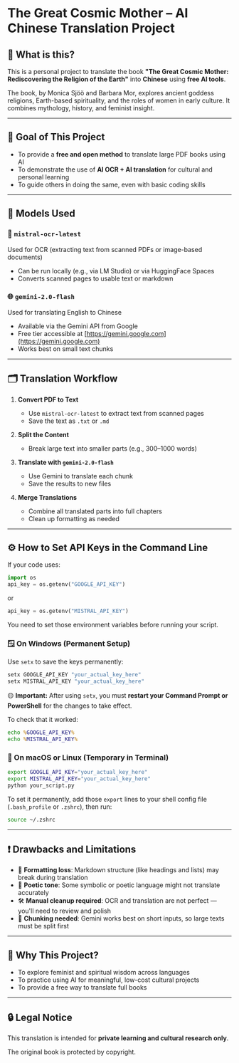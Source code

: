 # The Great Cosmic Mother – AI Chinese Translation Project

## 📖 What is this?

This is a personal project to translate the book **"The Great Cosmic Mother: Rediscovering the Religion of the Earth"** into **Chinese** using **free AI tools**.

The book, by Monica Sjöö and Barbara Mor, explores ancient goddess religions, Earth-based spirituality, and the roles of women in early culture. It combines mythology, history, and feminist insight.

---

## 🎯 Goal of This Project

- To provide a **free and open method** to translate large PDF books using AI  
- To demonstrate the use of **AI OCR + AI translation** for cultural and personal learning  
- To guide others in doing the same, even with basic coding skills  

---

## 🧠 Models Used

### 📜 `mistral-ocr-latest`

Used for OCR (extracting text from scanned PDFs or image-based documents)

- Can be run locally (e.g., via LM Studio) or via HuggingFace Spaces  
- Converts scanned pages to usable text or markdown  

### 🌐 `gemini-2.0-flash`

Used for translating English to Chinese

- Available via the Gemini API from Google  
- Free tier accessible at [https://gemini.google.com](https://gemini.google.com)  
- Works best on small text chunks  

---

## 🗂️ Translation Workflow

1. **Convert PDF to Text**  
   - Use `mistral-ocr-latest` to extract text from scanned pages  
   - Save the text as `.txt` or `.md`

2. **Split the Content**  
   - Break large text into smaller parts (e.g., 300–1000 words)

3. **Translate with `gemini-2.0-flash`**  
   - Use Gemini to translate each chunk  
   - Save the results to new files  

4. **Merge Translations**  
   - Combine all translated parts into full chapters  
   - Clean up formatting as needed  

---

## ⚙️ How to Set API Keys in the Command Line

If your code uses:
```python
import os
api_key = os.getenv("GOOGLE_API_KEY")
```
or
```python
api_key = os.getenv("MISTRAL_API_KEY")
```

You need to set those environment variables before running your script.

### 🪟 On Windows (Permanent Setup)

Use `setx` to save the keys permanently:
```cmd
setx GOOGLE_API_KEY "your_actual_key_here"
setx MISTRAL_API_KEY "your_actual_key_here"
```

🟡 **Important:** After using `setx`, you must **restart your Command Prompt or PowerShell** for the changes to take effect.

To check that it worked:
```cmd
echo %GOOGLE_API_KEY%
echo %MISTRAL_API_KEY%
```

### 🍎 On macOS or Linux (Temporary in Terminal)

```bash
export GOOGLE_API_KEY="your_actual_key_here"
export MISTRAL_API_KEY="your_actual_key_here"
python your_script.py
```

To set it permanently, add those `export` lines to your shell config file (`.bash_profile` or `.zshrc`), then run:
```bash
source ~/.zshrc
```

---

## ❗ Drawbacks and Limitations

- 📐 **Formatting loss**: Markdown structure (like headings and lists) may break during translation  
- 🌙 **Poetic tone**: Some symbolic or poetic language might not translate accurately  
- 🛠️ **Manual cleanup required**: OCR and translation are not perfect — you'll need to review and polish  
- 🧩 **Chunking needed**: Gemini works best on short inputs, so large texts must be split first  

---

## 📌 Why This Project?

- To explore feminist and spiritual wisdom across languages  
- To practice using AI for meaningful, low-cost cultural projects  
- To provide a free way to translate full books  

---

## 🔒 Legal Notice

This translation is intended for **private learning and cultural research only**.

The original book is protected by copyright.

